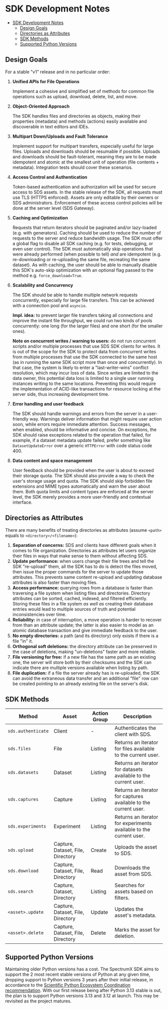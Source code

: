# SDK Development Notes

+ [SDK Development Notes](#sdk-development-notes)
    + [Design Goals](#design-goals)
    + [Directories as Attributes](#directories-as-attributes)
    + [SDK Methods](#sdk-methods)
    + [Supported Python Versions](#supported-python-versions)

## Design Goals

For a stable "v1" release and in no particular order:

1. **Unified APIs for File Operations**

    Implement a cohesive and simplified set of methods for common file operations such as upload, download, delete, list, and move.

2. **Object-Oriented Approach**

    The SDK handles files and directories as objects, making their properties (metadata) and methods (actions) easily available and discoverable in text editors and IDEs.

3. **Multipart Down/Uploads and Fault Tolerance**

    Implement support for multipart transfers, especially useful for large files. Uploads and downloads should be resumable if possible. Uploads and downloads should be fault-tolerant, meaning they are to be made idempotent and atomic at the smallest unit of operation (file contents + metadata). Integration tests should cover these scenarios.

4. **Access Control and Authentication**

    Token-based authentication and authorization will be used for secure access to SDS assets. In the stable release of the SDK, all requests must use TLS (HTTPS enforced). Assets are only editable by their owners or SDS administrators. Enforcement of these access control policies will be done at the server level (SDS Gateway).

5. **Caching and Optimization**

    Requests that return iterators should be paginated and/or lazy-loaded (e.g. with generators). Caching should be used to reduce the number of requests to the server and reduce bandwidth usage. The SDK must offer a global flag to disable all SDK caching (e.g. for tests, debugging, or even user control). The SDK must automatically skip operations that were already performed (when possible to tell) _and_ are idempotent (e.g. re-downloading or re-uploading the same file, recreating the same dataset). As with caching, the user should be able to manually disable this SDK's auto-skip optimization with an optional flag passed to the method e.g. `force_download=True`.

6. **Scalability and Concurrency**

    The SDK should be able to handle multiple network requests concurrently, especially for large file transfers. This can be achieved with a connection pool and `asyncio`.

    **Impl. idea:** to prevent larger file transfers taking all connections and improve the instant file throughput, we could run two kinds of pools concurrently: one long (for the larger files) and one short (for the smaller ones).

    **Note on concurrent writes / warning to users:** do not run concurrent scripts and/or multiple processes that use SDS SDK clients for writes. It is out of the scope for the SDK to protect data from concurrent writes from multiple processes that use the SDK connected to the same host (as in running the same SDK script more than once and concurrently). In that case, the system is likely to enter a "last-writer-wins" conflict resolution, which may incur loss of data. Since writes are limited to the data owner, this potential data loss is limited to a single user running instances writing to the same locations. Preventing this would require the implementation of ACID-like transactions for resource locking at the server side, thus increasing development time.

7. **Error handling and user feedback**

    The SDK should handle warnings and errors from the server in a user-friendly way. Warnings deliver information that might require user action soon, while errors require immediate attention. Success messages, when enabled, should be informative and concise. On exceptions, the SDK should raise exceptions related to the operation that failed, for example, if a dataset metadata update failed, prefer something like `DatasetUpdateError` over a generic `HTTPError` with code status code 400.

8. **Data content and space management**

    User feedback should be provided when the user is about to exceed their storage quota. The SDK should also provide a way to check the user's storage usage and quota. The SDK should skip forbidden file extensions and MIME types automatically and warn the user about them. Both quota limits and content types are enforced at the server level, the SDK merely provides a more user-friendly and contextual interface.

## Directories as Attributes

There are many benefits of treating directories as attributes (assume `<path>` equals to `<directory>/<filename>`):

1. **Separation of concerns:** SDS and clients have different goals when it comes to file organization. Directories as attributes let users organize their files in ways that make sense to them without affecting SDS.
2. **Update performance:** when users change their file trees and tell the SDK "re-upload" them, all the SDK has to do is detect the files moved, then issue the proper commands for the server to update those attributes. This prevents same content re-upload and updating database attributes is also faster than moving files.
3. **Access performance:** querying rows from a database is faster than traversing a file system when listing files and directories. Directory attributes can be sorted, cached, indexed, and filtered efficiently. Storing these files in a file system _as well as_ creating their database entries would lead to multiple sources of truth and potential inconsistencies over time.
4. **Reliability:** in case of interruption, a move operation is harder to recover from than an attribute update; the latter is also easier to model as an atomic database transaction and give immediate feedback to the user.
5. **No empty directories:** a path (and its directory) only exists if there is a file "in" it.
6. **Orthogonal soft deletions:** the directory attribute can be preserved in the case of deletions, making "un-deletions" faster and more reliable.
7. **File versioning for free:** if a new file has the same path as an existing one, the server will store both by their checksums and the SDK can indicate there are multiple versions available when listing by path.
8. **File duplication:** if a file the server already has is re-uploaded, the SDK can avoid the extraneous data transfer and an additional "file" row can be created pointing to an already existing file on the server's disk.

## SDK Methods

| Method             | Asset                             | Action Group | Description                                                        |
| ------------------ | --------------------------------- | ------------ | ------------------------------------------------------------------ |
| `sds.authenticate` | Client                            | -            | Authenticates the client with SDS.                                 |
| `sds.files`        | File                              | Listing      | Returns an iterator for files available to the current user.       |
| `sds.datasets`     | Dataset                           | Listing      | Returns an iterator for datasets available to the current user.    |
| `sds.captures`     | Capture                           | Listing      | Returns an iterator for captures available to the current user.    |
| `sds.experiments`  | Experiment                        | Listing      | Returns an iterator for experiments available to the current user. |
| `sds.upload`       | Capture, Dataset, File, Directory | Create       | Uploads the asset to SDS.                                          |
| `sds.download`     | Capture, Dataset, File, Directory | Read         | Downloads the asset from SDS.                                      |
| `sds.search`       | Capture, Dataset, Directory       | Listing      | Searches for assets based on filters.                              |
| `<asset>.update`   | Capture, Dataset, File, Directory | Update       | Updates the asset's metadata.                                      |
| `<asset>.delete`   | Capture, Dataset, File, Directory | Delete       | Marks the asset for deletion.                                      |

## Supported Python Versions

Maintaining older Python versions has a cost. The SpectrumX SDK aims to support the 2 most recent stable versions of Python at any given time, dropping support to Python versions 3 years after their initial release, in accordance to the [Scientific Python Ecosystem Coordination recommendation](https://scientific-python.org/specs/spec-0000/). With our first release being after Python 3.13 stable is out, the plan is to support Python versions 3.13 and 3.12 at launch. This may be revisited as the project matures.
